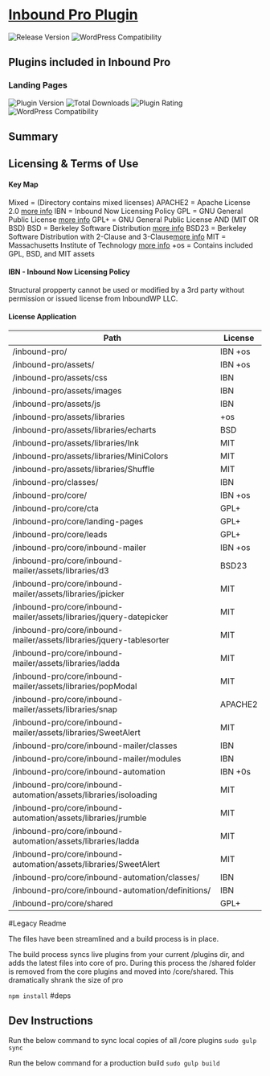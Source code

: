 # [Inbound Pro Plugin](https://www.inboundnow.com)

![Release Version](https://img.shields.io/github/release/inbound-pro/rubidium.svg) 
![WordPress Compatibility](https://img.shields.io/wordpress/v/easy-digital-downloads.svg?maxAge=2592000) 


## Plugins included in Inbound Pro


### Landing Pages
![Plugin Version](https://img.shields.io/github/wordpress/plugin/v/landing-pages.svg?maxAge=2592000) 
![Total Downloads](https://img.shields.io/wordpress/plugin/dt/landing-pages.svg?maxAge=2592000) 
![Plugin Rating](https://img.shields.io/wordpress/plugin/r/landing-pages.svg?maxAge=2592000) 
![WordPress Compatibility](https://img.shields.io/wordpress/v/landng-pages.svg?maxAge=2592000) 


## Summary

## Licensing & Terms of Use

#### Key Map

Mixed = (Directory contains mixed licenses)
APACHE2 = Apache License 2.0 [more info](https://www.apache.org/licenses/LICENSE-2.0)
IBN = Inbound Now Licensing Policy
GPL = GNU General Public License [more info](https://www.gnu.org/licenses/gpl-3.0.en.html)
GPL+ = GNU General Public License AND (MIT OR BSD)
BSD = Berkeley Software Distribution [more info](http://www.linfo.org/bsdlicense.html)
BSD23 = Berkeley Software Distribution with 2-Clause and 3-Clause[more info](https://github.com/d3/d3/blob/master/LICENSE)
MIT = Massachusetts Institute of Technology [more info](http://opensource.org/licenses/MIT)
+os = Contains included GPL, BSD, and MIT assets


#### IBN - Inbound Now Licensing Policy

Structural propperty cannot be used or modified by a 3rd party without permission or issued license from InboundWP LLC. 

#### License Application

Path | License
 --- | ---
 /inbound-pro/| IBN +os
 /inbound-pro/assets/ | IBN +os
 /inbound-pro/assets/css | IBN
 /inbound-pro/assets/images | IBN
 /inbound-pro/assets/js | IBN
 /inbound-pro/assets/libraries | +os
 /inbound-pro/assets/libraries/echarts | BSD
 /inbound-pro/assets/libraries/Ink | MIT
 /inbound-pro/assets/libraries/MiniColors | MIT
 /inbound-pro/assets/libraries/Shuffle | MIT
 /inbound-pro/classes/ | IBN 
 /inbound-pro/core/ | IBN +os 
 /inbound-pro/core/cta | GPL+
 /inbound-pro/core/landing-pages | GPL+
 /inbound-pro/core/leads | GPL+
 /inbound-pro/core/inbound-mailer | IBN +os
 /inbound-pro/core/inbound-mailer/assets/libraries/d3 | BSD23
 /inbound-pro/core/inbound-mailer/assets/libraries/jpicker | MIT
 /inbound-pro/core/inbound-mailer/assets/libraries/jquery-datepicker | MIT
 /inbound-pro/core/inbound-mailer/assets/libraries/jquery-tablesorter | MIT
 /inbound-pro/core/inbound-mailer/assets/libraries/ladda | MIT
 /inbound-pro/core/inbound-mailer/assets/libraries/popModal | MIT
 /inbound-pro/core/inbound-mailer/assets/libraries/snap | APACHE2
 /inbound-pro/core/inbound-mailer/assets/libraries/SweetAlert | MIT
 /inbound-pro/core/inbound-mailer/classes | IBN
 /inbound-pro/core/inbound-mailer/modules | IBN
 /inbound-pro/core/inbound-automation | IBN +0s
 /inbound-pro/core/inbound-automation/assets/libraries/isoloading | MIT
 /inbound-pro/core/inbound-automation/assets/libraries/jrumble | MIT
 /inbound-pro/core/inbound-automation/assets/libraries/ladda | MIT
 /inbound-pro/core/inbound-automation/assets/libraries/SweetAlert | MIT
 /inbound-pro/core/inbound-automation/classes/ | IBN
 /inbound-pro/core/inbound-automation/definitions/ | IBN
 /inbound-pro/core/shared | GPL+


#Legacy Readme

The files have been streamlined and a build process is in place.

The build process syncs live plugins from your current /plugins dir, and adds the latest files into core of pro. During this process the /shared folder is removed from the core plugins and moved into /core/shared. This dramatically shrank the size of pro

`npm install` #deps

## Dev Instructions

Run the below command to sync local copies of all /core plugins
`sudo gulp sync`

Run the below command for a production build
`sudo gulp build`